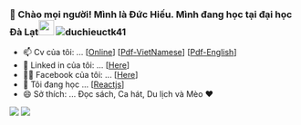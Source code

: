 ### :wave: Chào mọi người! Mình là Đức Hiếu. Mình đang học tại đại học Đà Lạt<img src="https://user-images.githubusercontent.com/5679180/79618120-0daffb80-80be-11ea-819e-d2b0fa904d07.gif" width="27px"> <img src="https://komarev.com/ghpvc/?username=duchieuctk41&label=Profile%20views&color=47cf73&style=flat" alt="duchieuctk41"/>

- 📫 Cv của tôi: ... [[Online](https://duchieuctk41.github.io/)] [[Pdf-VietNamese](../main/cv/CV-Vi.pdf/)] [[Pdf-English](../main/cv/CV-En.pdf/)]
- :link: Linked in của tôi: ... [[Here](https://www.linkedin.com/in/hieupencil/)]
- :ok_woman: Facebook của tôi: ... [[Here](https://www.facebook.com/pencil.816)]
- 🌱 Tôi đang học ... [[Reactjs](https://reactjs.org/)]
- 😄 Sở thích: ... Đọc sách, Ca hát, Du lịch và Mèo ❤️
<div>
 <img src="https://github-readme-stats.vercel.app/api?username=duchieuctk41&show_icons=true&theme=vue">
  <img src="https://github-readme-stats.vercel.app/api/top-langs/?username=duchieuctk41&layout=compact&theme=vue">
<div>

